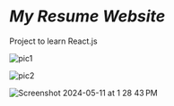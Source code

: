 # ***My Resume Website***

Project to learn React.js


![pic1](https://github.com/Loux14/Notion-Page/assets/122696881/6d29285b-cad9-47b9-b087-38fd4cb7e0a4)


![pic2](https://github.com/Loux14/Notion-Page/assets/122696881/4aee5d2f-b2d7-4aa2-bd02-217202caf670)


![Screenshot 2024-05-11 at 1 28 43 PM](https://github.com/Loux14/Notion-Page/assets/122696881/1d698059-2776-444c-a5c9-881544ec0d43)
